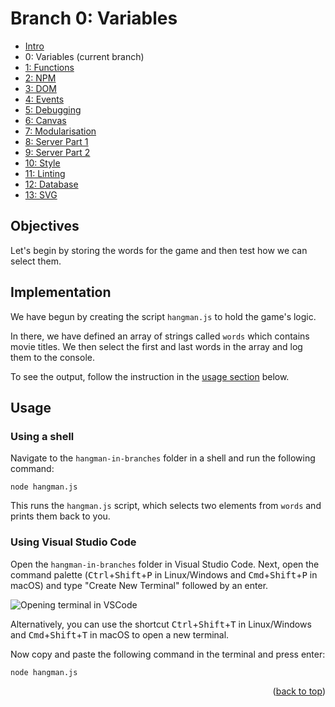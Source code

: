 <div id="top"></div>

<!-- BRANCH TITLE -->

# Branch 0: Variables

- [Intro](https://github.dev/manighahrmani/hangman-in-branches)
- 0: Variables (current branch)
- [1: Functions](https://github.com/portsoc/hangman-in-branches/tree/1)
- [2: NPM](https://github.com/portsoc/hangman-in-branches/tree/2)
- [3: DOM](https://github.com/portsoc/hangman-in-branches/tree/3)
- [4: Events](https://github.com/portsoc/hangman-in-branches/tree/4)
- [5: Debugging](https://github.com/portsoc/hangman-in-branches/tree/5)
- [6: Canvas](https://github.com/portsoc/hangman-in-branches/tree/6)
- [7: Modularisation](https://github.com/portsoc/hangman-in-branches/tree/7)
- [8: Server Part 1](https://github.com/portsoc/hangman-in-branches/tree/8)
- [9: Server Part 2](https://github.com/portsoc/hangman-in-branches/tree/9)
- [10: Style](https://github.com/portsoc/hangman-in-branches/tree/10)
- [11: Linting](https://github.com/portsoc/hangman-in-branches/tree/11)
- [12: Database](https://github.com/portsoc/hangman-in-branches/tree/12)
- [13: SVG](https://github.com/portsoc/hangman-in-branches/tree/13)

## Objectives

Let's begin by storing the words for the game and then test how we can select them.

## Implementation

We have begun by creating the script `hangman.js` to hold the game's logic.

In there, we have defined an array of strings called `words` which contains movie titles.
We then select the first and last words in the array and log them to the console.

To see the output, follow the instruction in the [usage section](#usage) below.

## Usage

### Using a shell

Navigate to the `hangman-in-branches` folder in a shell and run the following command:

```
node hangman.js
```

This runs the `hangman.js` script, which selects two elements from `words` and prints them back to you.

### Using Visual Studio Code

Open the `hangman-in-branches` folder in Visual Studio Code.
Next, open the command palette (<kbd>Ctrl</kbd>+<kbd>Shift</kbd>+<kbd>P</kbd> in Linux/Windows and <kbd>Cmd</kbd>+<kbd>Shift</kbd>+<kbd>P</kbd> in macOS) and type "Create New Terminal" followed by an enter.

![Opening terminal in VSCode](https://i.imgur.com/1J3ip6c.png)

Alternatively, you can use the shortcut <kbd>Ctrl</kbd>+<kbd>Shift</kbd>+<kbd>T</kbd> in Linux/Windows and <kbd>Cmd</kbd>+<kbd>Shift</kbd>+<kbd>T</kbd> in macOS to open a new terminal.

Now copy and paste the following command in the terminal and press enter:

```
node hangman.js
```

<p align="right">(<a href="#top">back to top</a>)</p>

